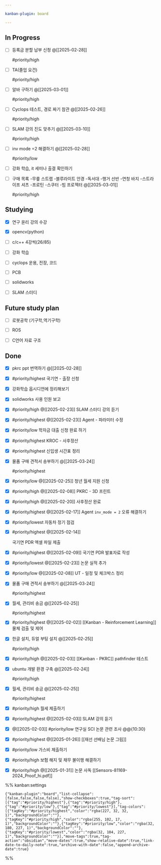 ```yaml
---

kanban-plugin: board

---
```


## In Progress

- [ ] 등록금 분할 납부 신청
	@[[2025-02-28]]
	
	#priority/high
- [ ] TA(졸업 요건)
	
	#priority/high
- [ ] 알바 구하기
	@[[2025-03-01]]
	
	#priority/high
- [ ] Cyclops 테스트, 경로 짜기 참관
	@[[2025-02-26]]
	
	#priority/high
- [ ] SLAM 강의 진도 맞추기
	@[[2025-03-10]]
	
	#priority/high
- [ ] inv mode =2 해결하기
	@[[2025-02-28]]
	
	#priority/low
- [ ] 강화 학습, it 세미나 출결 확인하기
- [ ] 구매 목록
	-무릎 스트랩
	-블루라이트 안경
	-독서대
	-행거 선반
	-연청 바지
	-스트라이프 셔츠
	-프로틴
	-스쿠터
	-빔 프로젝터
	@[[2025-03-01]]
	
	#priority/high


## Studying

- [x] 연구 윤리 강의 수강
- [x] opencv(python)
- [ ] c/c++ 4강씩(26/85)
- [ ] 강화 학습
- [ ] cyclops 운용, 전장, 코드
- [ ] PCB
- [ ] solidworks
- [ ] SLAM 스터디


## Future study plan

- [ ] 로봇공학
	(기구학,역기구학)
- [ ] ROS
- [ ] C언어 자료 구조


## Done

- [x] pkrc ppt 번역하기
	@[[2025-02-28]]
- [x] #priority/highest 
	국기연 - 출장 신청
- [x] 강화학습 옵시디언에 정리해보기
- [x] solidworks 사용 인원 보고
- [x] #priority/high @[[2025-02-23]]
	SLAM 스터디 강의 듣기
- [x] #priority/highest
	@[[2025-02-23]]
	Agent - 파라미터 수정
- [x] #priority/low 
	학자금 대출 신청 완료 하기
- [x] #priority/highest KROC - 사후정산
- [x] #priority/highest 
	신입생 시간표 정리
- [x] 물품 구매 견적서 송부하기
	@[[2025-03-24]]
	
	#priority/highest
- [x] #priority/low @[[2025-02-25]]
	청년 월세 지원 신청
- [x] #priority/high
	@[[2025-02-08]]
	PKRC - 3D 프린트
- [x] #priority/high 
	@[[2025-02-20]]
	사후정산 완료
- [x] #priority/highest @[[2025-02-17]]
	Agent `inv_mode = 2` 오류 해결하기
- [x] #priority/lowest 
	자동차 정기 점검
- [x] #priority/highest @[[2025-02-14]]
	
	국기연 PDR 엑셀 파일 제출
- [x] #priority/highest  @[[2025-02-09]]
	국기연 PDR 발표자료 작성
- [x] #priority/lowest 
	@[[2025-02-23]]
	논문 실적 추가
- [x] #priority/low
	@[[2025-02-08]]
	UT - 일정 및 체크박스 정리
- [x] 물품 구매 견적서 송부하기
	@[[2025-03-24]]
	
	#priority/highest
- [x] 월세, 관리비 송금
	@[[2025-02-25]]
	
	#priority/highest
- [x] #priority/highest @[[2025-02-02]]
	[[Kanban - Reinforcement Learning]]
	물체 검출 및 제어
- [x] 한글 설치, 듀얼 부팅 설치
	@[[2025-02-25]]
	
	#priority/high
- [x] #priority/high 
	@[[2025-02-03]]
	[[Kanban - PKRC]]
	pathfinder 테스트
- [x] ubuntu 개발 환경 구축
	@[[2025-02-24]]
	
	#priority/high
- [x] 월세, 관리비 송금
	@[[2025-02-25]]
	
	#priority/highest
- [x] #priority/high
	월세 제출하기
- [x] #priority/highest @[[2025-02-03]]
	SLAM 강의 듣기
- [x] @[[2025-02-03]]
	#priority/low 
	연구실 SCI 논문 관련 조사 @@{10:30}
- [x] #priority/highest 
	@[[2025-01-26]]
	[[재선 선배님 논문 그림]]
- [x] #priority/low 
	가스비 제출하기
- [x] #priority/high 
	보험 해지 및 채무 불이행 해결하기
- [x] #priority/high @[[2025-01-31]]
	논문 사독
	[[Sensors-81169-2024_Proof_hi.pdf]]




%% kanban:settings
```
{"kanban-plugin":"board","list-collapse":[false,false,false,false],"show-checkboxes":true,"tag-sort":[{"tag":"#priority/highest"},{"tag":"#priority/high"},{"tag":"#priority/low"},{"tag":"#priority/lowest"}],"tag-colors":[{"tagKey":"#priority/highest","color":"rgba(227, 32, 32, 1)","backgroundColor":""},{"tagKey":"#priority/high","color":"rgba(255, 102, 17, 1)","backgroundColor":""},{"tagKey":"#priority/low","color":"rgba(32, 180, 227, 1)","backgroundColor":""},{"tagKey":"#priority/lowest","color":"rgba(32, 104, 227, 1)","backgroundColor":""}],"move-tags":true,"tag-action":"obsidian","move-dates":true,"show-relative-date":true,"link-date-to-daily-note":true,"archive-with-date":false,"append-archive-date":true}
```
%%